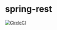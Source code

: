 # spring-rest

[![CircleCI](https://dl.circleci.com/status-badge/img/gh/happysharkable/spring-rest/tree/master.svg?style=shield)](https://dl.circleci.com/status-badge/redirect/gh/happysharkable/spring-rest/tree/master)
